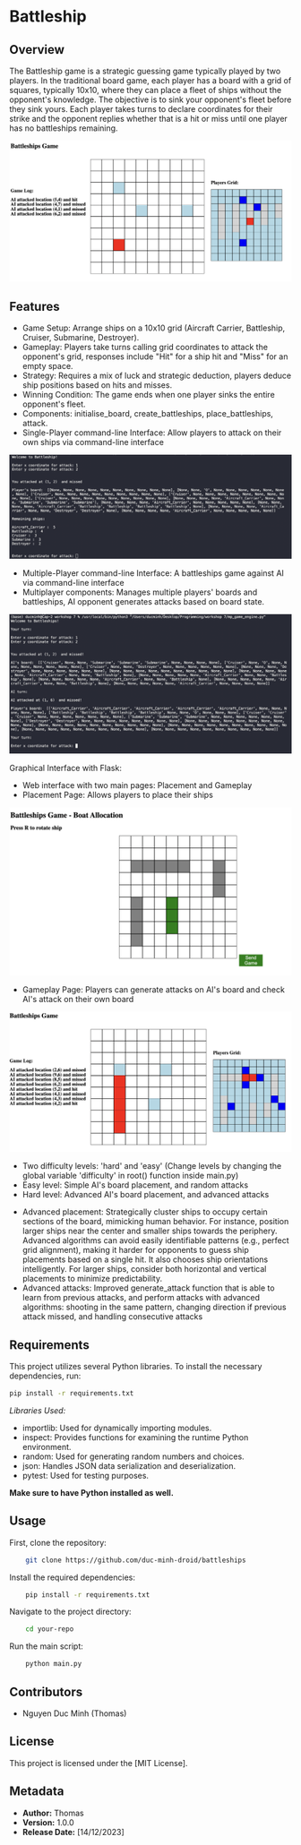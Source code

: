 # Battleship 

## Overview

The Battleship game is a strategic guessing game typically played by two players. In the traditional board game, each player has a board with a grid of squares, typically 10x10, where they can place a fleet of ships without the opponent's knowledge. The objective is to sink your opponent's fleet before they sink yours. Each player takes turns to declare coordinates for their strike and the opponent replies whether that is a hit or miss until one player has no battleships remaining. 

![Alt text](image.png)

## Features
- Game Setup: Arrange ships on a 10x10 grid (Aircraft Carrier, Battleship, Cruiser, Submarine, Destroyer).
- Gameplay: Players take turns calling grid coordinates to attack the opponent's grid, responses include "Hit" for a ship hit and "Miss" for an empty space.
- Strategy: Requires a mix of luck and strategic deduction, players deduce ship positions based on hits and misses.
- Winning Condition: The game ends when one player sinks the entire opponent's fleet.
- Components: initialise_board, create_battleships, place_battleships, attack.
- Single-Player command-line Interface: Allow players to attack on their own ships via command-line interface

![Alt text](image-1.png)

- Multiple-Player command-line Interface: A battleships game against AI via command-line interface
- Multiplayer components: Manages multiple players' boards and battleships, AI opponent generates attacks based on board state.

![Alt text](image-2.png)

Graphical Interface with Flask:
- Web interface with two main pages: Placement and Gameplay
- Placement Page: Allows players to place their ships

![Alt text](image-3.png)

- Gameplay Page: Players can generate attacks on AI's board and check AI's attack on their own board

![Alt text](image-4.png)

- Two difficulty levels: 'hard' and 'easy' (Change levels by changing the global variable 'difficulty' in root() function inside main.py)
- Easy level: Simple AI's board placement, and random attacks
- Hard level: Advanced AI's board placement, and advanced attacks
+ Advanced placement: Strategically cluster ships to occupy certain sections of the board, mimicking human behavior. For instance, position larger ships near the center and smaller ships towards the periphery. Advanced algorithms can avoid easily identifiable patterns (e.g., perfect grid alignment), making it harder for opponents to guess ship placements based on a single hit. It also chooses ship orientations intelligently. For larger ships, consider both horizontal and vertical placements to minimize predictability.
+ Advanced attacks: Improved generate_attack function that is able to learn from previous attacks, and perform attacks with advanced algorithms: shooting in the same pattern, changing direction if previous attack missed, and handling consecutive attacks

## Requirements

This project utilizes several Python libraries. To install the necessary dependencies, run:

```bash
pip install -r requirements.txt
```

<i>Libraries Used:</i>
- importlib: Used for dynamically importing modules.
- inspect: Provides functions for examining the runtime Python environment.
- random: Used for generating random numbers and choices.
- json: Handles JSON data serialization and deserialization.
- pytest: Used for testing purposes.

<strong>Make sure to have Python installed as well.</strong>


## Usage

First, clone the repository:

```bash
    git clone https://github.com/duc-minh-droid/battleships
```

Install the required dependencies:

```bash
    pip install -r requirements.txt
```

Navigate to the project directory:

```bash
    cd your-repo
```

Run the main script:

```bash
    python main.py
```

## Contributors

- Nguyen Duc Minh (Thomas)

## License

This project is licensed under the [MIT License].

## Metadata

- **Author:** Thomas
- **Version:** 1.0.0
- **Release Date:** [14/12/2023]
